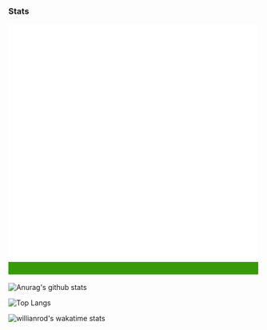 ### Stats

![Ball Animation](../Assets/BallAnimation.gif)

![Anurag's github stats](https://github-readme-stats.vercel.app/api?username=201flaviosilva&show_icons=true&theme=dark)

![Top Langs](https://github-readme-stats.vercel.app/api/top-langs/?username=201flaviosilva&exclude_repo=github-readme-stats,anuraghazra.github.io)

![willianrod's wakatime stats](https://github-readme-stats.vercel.app/api/wakatime?username=201flaviosilva)
